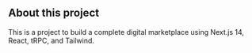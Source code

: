 ## About this project

This is a project to build a complete digital marketplace using Next.js 14, React, tRPC, and Tailwind.
